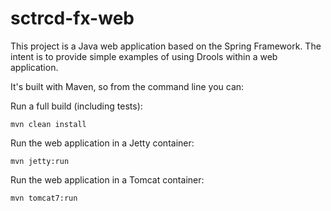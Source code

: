 sctrcd-fx-web
=============

This project is a Java web application based on the Spring Framework. The intent is to provide simple examples of using Drools within a web application.

It's built with Maven, so from the command line you can:

Run a full build (including tests):

    mvn clean install
  
Run the web application in a Jetty container:

    mvn jetty:run

Run the web application in a Tomcat container:

    mvn tomcat7:run
